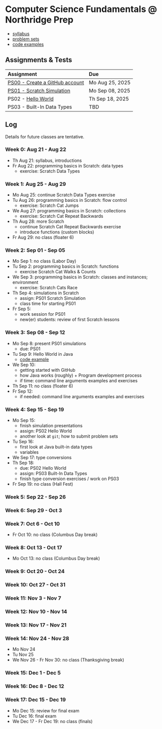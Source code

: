 # Computer Science Fundamentals @ Northridge Prep

- [syllabus](https://github.com/nrp-csf-fall-2025/.github/blob/main/syllabus.md)
- [problem sets](https://github.com/nrp-csf-fall-2025/.github/tree/main/ps)
- [code examples](https://github.com/nrp-csf-fall-2025/.github/tree/main/code)

## Assignments & Tests

| Assignment                                                                                                          | Due             |
| :------------------------------------------------------------------------------------------------------------------ | :-------------- |
| [PS00 - Create a GitHub account](https://github.com/nrp-csf-fall-2025/.github/blob/main/ps/PS00_github_account.pdf) | Mo Aug 25, 2025 |
| [PS01 - Scratch Simulation](https://github.com/nrp-csf-fall-2025/.github/blob/main/ps/PS01_scratch_simulation.pdf)  | Mo Sep 08, 2025 |
| PS02 - [Hello World](https://classroom.github.com/a/0z9hdsgf)                                                       | Th Sep 18, 2025 |
| PS03 - Built-In Data Types                                                                                          | TBD             |

## Log

Details for future classes are tentative.

### Week 0: Aug 21 - Aug 22

- Th Aug 21: syllabus, introductions
- Fr Aug 22: programming basics in Scratch: data types
  - exercise: Scratch Data Types

### Week 1: Aug 25 - Aug 29

- Mo Aug 25: continue Scratch Data Types exercise
- Tu Aug 26: programming basics in Scratch: flow control
  - exercise: Scratch Cat Jumps
- We Aug 27: programming basics in Scratch: collections
  - exercise: Scratch Cat Repeat Backwards
- Th Aug 28: more Scratch
  - continue Scratch Cat Repeat Backwards exercise
  - introduce functions (custom blocks)
- Fr Aug 29: no class (floater 6)

### Week 2: Sep 01 - Sep 05

- Mo Sep 1: no class (Labor Day)
- Tu Sep 2: programming basics in Scratch: functions
  - exercise Scratch Cat Walks & Counts
- We Sep 3: programming basics in Scratch: classes and instances; environment
  - exercise: Scratch Cats Race
- Th Sep 4: simulations in Scratch
  - assign: PS01 Scratch Simulation
  - class time for starting PS01
- Fr Sep 5:
  - work session for PS01
  - new(er) students: review of first Scratch lessons

### Week 3: Sep 08 - Sep 12

- Mo Sep 8: present PS01 simulations
  - due: PS01
- Tu Sep 9: Hello World in Java
  - [code example](https://github.com/nrp-csf-fall-2025/.github/blob/main/code/HelloWorld.java)
- We Sep 10:
  - getting started with GitHub
  - how Java works (roughly) + Program development process
  - if time: command line arguments examples and exercises
- Th Sep 11: no class (floater 6)
- Fr Sep 12:
  - if needed: command line arguments examples and exercises

### Week 4: Sep 15 - Sep 19

- Mo Sep 15:
  - finish simulation presentations
  - assign: PS02 Hello World
  - another look at `git`; how to submit problem sets
- Tu Sep 16:
  - first look at Java built-in data types
  - variables
- We Sep 17: type conversions
- Th Sep 18:
  - due: PS02 Hello World
  - assign: PS03 Built-In Data Types
  - finish type conversion exercises / work on PS03
- Fr Sep 19: no class (Hall Fest)

### Week 5: Sep 22 - Sep 26

### Week 6: Sep 29 - Oct 3

### Week 7: Oct 6 - Oct 10

- Fr Oct 10: no class (Columbus Day break)

### Week 8: Oct 13 - Oct 17

- Mo Oct 13: no class (Columbus Day break)

### Week 9: Oct 20 - Oct 24

### Week 10: Oct 27 - Oct 31

### Week 11: Nov 3 - Nov 7

### Week 12: Nov 10 - Nov 14

### Week 13: Nov 17 - Nov 21

### Week 14: Nov 24 - Nov 28

- Mo Nov 24
- Tu Nov 25
- We Nov 26 - Fr Nov 30: no class (Thanksgiving break)

### Week 15: Dec 1 - Dec 5

### Week 16: Dec 8 - Dec 12

### Week 17: Dec 15 - Dec 19

- Mo Dec 15: review for final exam
- Tu Dec 16: final exam
- We Dec 17 - Fr Dec 19: no class (finals)
